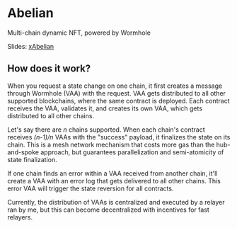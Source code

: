 # Abelian

Multi-chain dynamic NFT, powered by Wormhole

Slides: [xAbelian](https://docs.google.com/presentation/d/1vMSaXpUu9Nt6WS_ty_fmNxxWoU2f_0VVtpY32l0mQRE/edit?usp=sharing)

## How does it work?

When you request a state change on one chain, it first creates a message through Wormhole (VAA) with the request. VAA gets distributed to all other supported blockchains, where the same contract is deployed. Each contract receives the VAA, validates it, and creates its own VAA, which gets distributed to all other chains.

Let's say there are *n* chains supported. When each chain's contract receives *(n-1)/n* VAAs with the "success" payload, it finalizes the state on its chain. This is a mesh network mechanism that costs more gas than the hub-and-spoke approach, but guarantees parallelization and semi-atomicity of state finalization.

If one chain finds an error within a VAA received from another chain, it'll create a VAA with an error log that gets delivered to all other chains. This error VAA will trigger the state reversion for all contracts.

Currently, the distribution of VAAs is centralized and executed by a relayer ran by me, but this can become decentralized with incentives for fast relayers.
